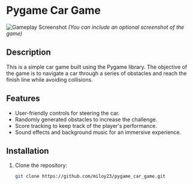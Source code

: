 # Pygame Car Game

![Gameplay Screenshot](screenshot.png) _(You can include an optional screenshot of the game)_

## Description

This is a simple car game built using the Pygame library. The objective of the game is to navigate a car through a series of obstacles and reach the finish line while avoiding collisions.

## Features

- User-friendly controls for steering the car.
- Randomly generated obstacles to increase the challenge.
- Score tracking to keep track of the player's performance.
- Sound effects and background music for an immersive experience.

## Installation

1. Clone the repository:

   ```bash
   git clone https://github.com/miloy23/pygame_car_game.git


